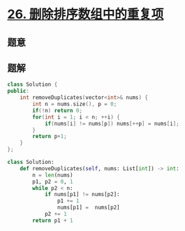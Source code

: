 #  [26. 删除排序数组中的重复项](https://leetcode-cn.com/problems/remove-duplicates-from-sorted-array/)

## 题意



## 题解



```c++
class Solution {
public:
    int removeDuplicates(vector<int>& nums) {
        int n = nums.size(), p = 0;
        if(!n) return 0;
        for(int i = 1; i < n; ++i) {
            if(nums[i] != nums[p]) nums[++p] = nums[i];
        }
        return p+1;
    }
};
```



```python
class Solution:
    def removeDuplicates(self, nums: List[int]) -> int:
        n = len(nums)
        p1, p2 = 0, 1
        while p2 < n:
            if nums[p1] != nums[p2]:
                p1 += 1
                nums[p1] =  nums[p2]
            p2 += 1 
        return p1 + 1
```

